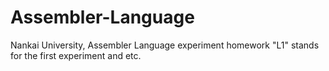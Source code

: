 # Assembler-Language
Nankai University, Assembler Language experiment homework
"L1" stands for the first experiment and etc.
